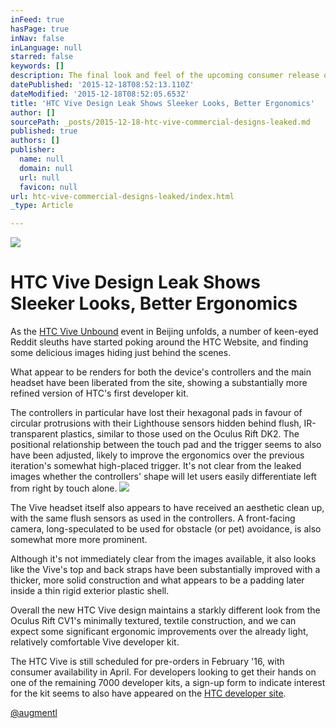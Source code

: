 ```yaml
---
inFeed: true
hasPage: true
inNav: false
inLanguage: null
starred: false
keywords: []
description: The final look and feel of the upcoming consumer release of the HTC Vive virtual reality headset have been found hiding on the HTC site.
datePublished: '2015-12-18T08:52:13.110Z'
dateModified: '2015-12-18T08:52:05.653Z'
title: 'HTC Vive Design Leak Shows Sleeker Looks, Better Ergonomics'
author: []
sourcePath: _posts/2015-12-18-htc-vive-commercial-designs-leaked.md
published: true
authors: []
publisher:
  name: null
  domain: null
  url: null
  favicon: null
url: htc-vive-commercial-designs-leaked/index.html
_type: Article

---
```

![](https://the-grid-user-content.s3-us-west-2.amazonaws.com/338705c1-c627-4c5b-96c5-9154196efa45.jpg)

# HTC Vive Design Leak Shows Sleeker Looks, Better Ergonomics

As the [HTC Vive Unbound][0] event in Beijing unfolds, a number of keen-eyed Reddit sleuths have started poking around the HTC Website, and finding some delicious images hiding just behind the scenes.

What appear to be renders for both the device's controllers and the main headset have been liberated from the site, showing a substantially more refined version of HTC's first developer kit. 

The controllers in particular have lost their hexagonal pads in favour of circular protrusions with their Lighthouse sensors hidden behind flush, IR-transparent plastics, similar to those used on the Oculus Rift DK2\. The  positional relationship between the touch pad and the trigger seems to also have been adjusted, likely to improve the ergonomics over the previous iteration's somewhat high-placed trigger. It's not clear from the leaked images whether the controllers' shape will let users easily differentiate left from right by touch alone.
![](https://the-grid-user-content.s3-us-west-2.amazonaws.com/d0904ae6-4ff3-4044-93a5-e9630b2eb9c6.png)

The Vive headset itself  also appears to have received an aesthetic clean up, with the same flush sensors as used in the controllers. A front-facing camera, long-speculated to be  used for obstacle (or pet) avoidance, is also somewhat more more prominent.

Although it's not immediately clear from the images available, it also looks like the Vive's top and back straps have been substantially improved with a thicker, more solid construction and what appears to be a padding later inside a thin rigid exterior plastic shell. 

Overall the new HTC Vive design maintains a starkly different look from the Oculus Rift CV1's minimally textured, textile construction, and we can expect some significant ergonomic improvements over the already light, relatively comfortable Vive developer kit.

The HTC Vive is still scheduled for pre-orders in February '16, with consumer availability in April. For developers looking to get their hands on one of the remaining 7000 developer kits, a sign-up form to indicate interest for the kit seems to also have appeared on the [HTC developer site][1].

[@augmentl][2]

[0]: http://v.csdn.hudong.com/htcvive/index.html?reload=1
[1]: https://developer.htcvive.com/devkit
[2]: http://twitter.com/Augmentl